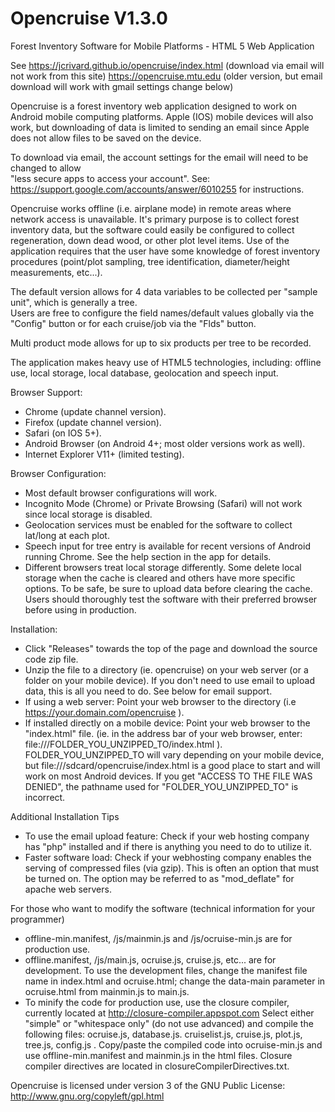 Opencruise V1.3.0
===============

Forest Inventory Software for Mobile Platforms - HTML 5 Web Application

See https://jcrivard.github.io/opencruise/index.html  (download via email will not work from this site)
    https://opencruise.mtu.edu (older version, but email download will work with gmail settings change below)

Opencruise is a forest inventory web application designed to work on Android mobile computing platforms.  Apple (IOS) 
mobile devices will also work, but downloading of data is limited to sending an email since Apple does not allow files 
to be saved on the device.  

To download via email, the account settings for the email will need to be changed to allow  
"less secure apps to access your account".  See: https://support.google.com/accounts/answer/6010255 for instructions.

Opencruise works offline (i.e. airplane mode) in remote areas where network access is unavailable.  It's primary purpose
 is to collect forest inventory data, but the software could easily be configured to collect regeneration,
 down dead wood, or other plot level items.  Use of the application requires that the user have some knowledge
 of forest inventory procedures (point/plot sampling, tree identification, diameter/height measurements, etc...).
 
The default version allows for 4 data variables to be collected per "sample unit", which is generally a tree.  
Users are free to configure the field names/default values globally via the "Config" button or for each cruise/job
via the "Flds" button.

Multi product mode allows for up to six products per tree to be recorded.  
 
The application makes heavy use of HTML5 technologies, including:  offline use,
 local storage, local database, geolocation and speech input.  

Browser Support: 
* Chrome (update channel version).
* Firefox (update channel version).
* Safari (on IOS 5+). 
* Android Browser (on Android 4+; most older versions work as well).
* Internet Explorer V11+ (limited testing).

Browser Configuration:
* Most default browser configurations will work.
* Incognito Mode (Chrome) or Private Browsing (Safari) will not work since local storage is disabled.
* Geolocation services must be enabled for the software to collect lat/long at each plot.
* Speech input for tree entry is available for recent versions of Android running Chrome.  See the help section in the app for details.
* Different browsers treat local storage differently.  Some delete local storage when the cache is cleared
and others have more specific options.  To be safe, be sure to upload data before clearing the cache.  Users 
should thoroughly test the software with their preferred browser before using in production. 

Installation: 
* Click "Releases" towards the top of the page and download the source code zip file.
* Unzip the file to a directory (ie. opencruise) on your web server (or a folder on your mobile device).
  If you don't need to use email to upload data, this is all you need to do.  See below for email support.
* If using a web server: Point your web browser to the directory (i.e https://your.domain.com/opencruise ).
* If installed directly on a mobile device: Point your web browser to the "index.html" file. (ie. in the address
bar of your web browser, enter: file:///FOLDER_YOU_UNZIPPED_TO/index.html ).  FOLDER_YOU_UNZIPPED_TO will vary
depending on your mobile device, but file:///sdcard/opencruise/index.html is a good place to start and will
work on most Android devices. If you get "ACCESS TO THE FILE WAS DENIED", the pathname used for
 "FOLDER_YOU_UNZIPPED_TO" is incorrect.

Additional Installation Tips
* To use the email upload feature:  Check if your web hosting company has "php" installed and if there
is anything you need to do to utilize it.
* Faster software load:  Check if your webhosting company enables the serving of compressed files (via gzip).
This is often an option that must be turned on.  The option may be referred to as "mod_deflate" for apache web servers.

For those who want to modify the software (technical information for your programmer)
* offline-min.manifest, /js/mainmin.js and /js/ocruise-min.js are for production use.
* offline.manifest, /js/main.js, ocruise.js, cruise.js, etc... are for development.  To use the development
files, change the manifest file name in index.html and ocruise.html; change the data-main parameter in 
ocruise.html from mainmin.js to main.js.
* To minify the code for production use, use the closure compiler, currently located at http://closure-compiler.appspot.com
Select either "simple" or "whitespace only" (do not use advanced) and compile the following files:
ocruise.js, database.js. cruiselist.js, cruise.js, plot.js, tree.js, config.js .  Copy/paste the compiled code into
ocruise-min.js and use offline-min.manifest and mainmin.js in the html files.  Closure compiler directives are located
in closureCompilerDirectives.txt.
  
Opencruise is licensed under version 3 of the GNU Public License:  http://www.gnu.org/copyleft/gpl.html